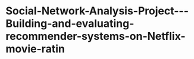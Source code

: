 # Social-Network-Analysis-Project---Building-and-evaluating-recommender-systems-on-Netflix-movie-ratin